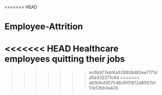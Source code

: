 <<<<<<< HEAD
# Employee-Attrition
<<<<<<< HEAD
Healthcare employees quitting their jobs
=======

>>>>>>> ec6b977ebf4a528808d82ee7171dd5e332271c6d
=======
>>>>>>> db1bfb4957548c6f01812d8567bf51e12bb0a42b
